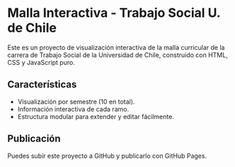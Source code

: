 # Malla Interactiva - Trabajo Social U. de Chile

Este es un proyecto de visualización interactiva de la malla curricular de la carrera de Trabajo Social de la Universidad de Chile, construido con HTML, CSS y JavaScript puro.

## Características
- Visualización por semestre (10 en total).
- Información interactiva de cada ramo.
- Estructura modular para extender y editar fácilmente.

## Publicación
Puedes subir este proyecto a GitHub y publicarlo con GitHub Pages.

